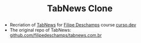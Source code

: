 # <p align="center">TabNews Clone</p>

- Recriation of [TabNews](https://tabnews.com.br) for [Filipe Deschamps](https://github.com/filipedeschamps) course [curso.dev](https://curso.dev/)
- The original repo of TabNews: [github.com/filipedeschamps/tabnews.com.br](https://github.com/filipedeschamps/tabnews.com.br)
